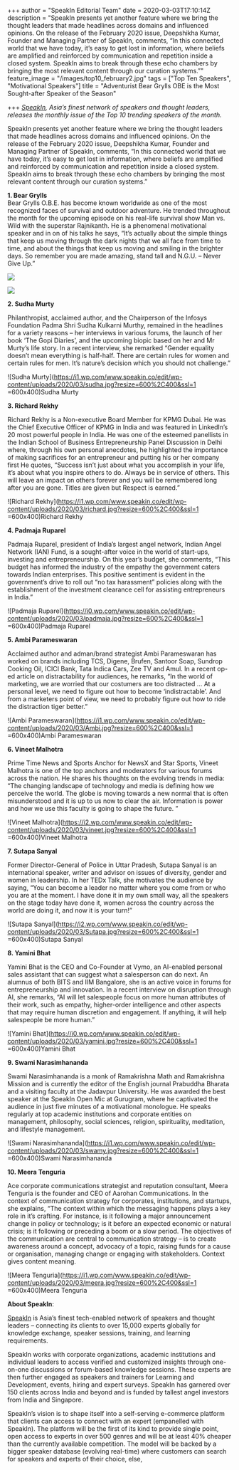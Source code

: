 +++
author = "SpeakIn Editorial Team"
date = 2020-03-03T17:10:14Z
description = "SpeakIn presents yet another feature where we bring the thought leaders that made headlines across domains and influenced opinions. On the release of the February 2020 issue, Deepshikha Kumar, Founder and Managing Partner of SpeakIn, comments, “In this connected world that we have today, it’s easy to get lost in information, where beliefs are amplified and reinforced by communication and repetition inside a closed system. SpeakIn aims to break through these echo chambers by bringing the most relevant content through our curation systems.”"
feature_image = "/images/top10_february2.jpg"
tags = ["Top Ten Speakers", "Motivational Speakers"]
title = "Adventurist Bear Grylls OBE is the Most Sought-after Speaker of the Season"

+++
[_SpeakIn_](https://www.speakin.co/)_, Asia’s finest network of speakers and thought leaders, releases the monthly issue of the Top 10 trending speakers of the month._

SpeakIn presents yet another feature where we bring the thought leaders that made headlines across domains and influenced opinions. On the release of the February 2020 issue, Deepshikha Kumar, Founder and Managing Partner of SpeakIn, comments, “In this connected world that we have today, it’s easy to get lost in information, where beliefs are amplified and reinforced by communication and repetition inside a closed system. SpeakIn aims to break through these echo chambers by bringing the most relevant content through our curation systems.”

**1. Bear Grylls**  
Bear Grylls O.B.E. has become known worldwide as one of the most recognized faces of survival and outdoor adventure. He trended throughout the month for the upcoming episode on his real-life survival show Man vs. Wild with the superstar Rajnikanth. He is a phenomenal motivational speaker and in on of his talks he says, “It’s actually about the simple things that keep us moving through the dark nights that we all face from time to time, and about the things that keep us moving and smiling in the brighter days. So remember you are made amazing, stand tall and N.G.U. – Never Give Up.”

![](https://i1.wp.com/www.speakin.co/edit/wp-content/uploads/2020/03/bear_gryll.jpg)

![](/images/bear_gryll.jpg)

**2. Sudha Murty**

Philanthropist, acclaimed author, and the Chairperson of the Infosys Foundation Padma Shri Sudha Kulkarni Murthy, remained in the headlines for a variety reasons – her interviews in various forums, the launch of her book ‘The Gopi Diaries’, and the upcoming biopic based on her and Mr Murty’s life story. In a recent interview, she remarked “Gender equality doesn’t mean everything is half-half. There are certain rules for women and certain rules for men. It’s nature’s decision which you should not challenge.”

!\[Sudha Murty\](https://i1.wp.com/www.speakin.co/edit/wp-content/uploads/2020/03/sudha.jpg?resize=600%2C400&ssl=1 =600x400)Sudha Murty

**3. Richard Rekhy**

Richard Rekhy is a Non-executive Board Member for KPMG Dubai. He was the Chief Executive Officer of KPMG in India and was featured in LinkedIn’s 20 most powerful people in India. He was one of the esteemed panellists in the Indian School of Business Entrepreneurship Panel Discussion in Delhi where, through his own personal anecdotes, he highlighted the importance of making sacrifices for an entrepreneur and putting his or her company first He quotes, “Success isn’t just about what you accomplish in your life, it’s about what you inspire others to do. Always be in service of others. This will leave an impact on others forever and you will be remembered long after you are gone. Titles are given but Respect is earned.”

!\[Richard Rekhy\](https://i1.wp.com/www.speakin.co/edit/wp-content/uploads/2020/03/richard.jpg?resize=600%2C400&ssl=1 =600x400)Richard Rekhy

**4. Padmaja Ruparel**

Padmaja Ruparel, president of India’s largest angel network, Indian Angel Network (IAN) Fund, is a sought-after voice in the world of start-ups, investing and entrepreneurship. On this year’s budget, she comments, “This budget has informed the industry of the empathy the government caters towards Indian enterprises. This positive sentiment is evident in the government’s drive to roll out “no tax harassment” policies along with the establishment of the investment clearance cell for assisting entrepreneurs in India.”

!\[Padmaja Ruparel\](https://i0.wp.com/www.speakin.co/edit/wp-content/uploads/2020/03/padmaja.jpg?resize=600%2C400&ssl=1 =600x400)Padmaja Ruparel

**5. Ambi Parameswaran**

Acclaimed author and adman/brand strategist Ambi Parameswaran has worked on brands including TCS, Digene, Brufen, Santoor Soap, Sundrop Cooking Oil, ICICI Bank, Tata Indica Cars, Zee TV and Amul. In a recent op-ed article on distractability for audiences, he remarks, “In the world of marketing, we are worried that our costumers are too distracted … At a personal level, we need to figure out how to become ‘indistractable’. And from a marketers point of view, we need to probably figure out how to ride the distraction tiger better.”

!\[Ambi Parameswaran\](https://i1.wp.com/www.speakin.co/edit/wp-content/uploads/2020/03/Ambi.jpg?resize=600%2C400&ssl=1 =600x400)Ambi Parameswaran

**6. Vineet Malhotra**

Prime Time News and Sports Anchor for NewsX and Star Sports, Vineet Malhotra is one of the top anchors and moderators for various forums across the nation. He shares his thoughts on the evolving trends in media: “The changing landscape of technology and media is defining how we perceive the world. The globe is moving towards a new normal that is often misunderstood and it is up to us now to clear the air. Information is power and how we use this faculty is going to shape the future. ”

!\[Vineet Malhotra\](https://i2.wp.com/www.speakin.co/edit/wp-content/uploads/2020/03/vineet.jpg?resize=600%2C400&ssl=1 =600x400)Vineet Malhotra

**7. Sutapa Sanyal**

Former Director-General of Police in Uttar Pradesh, Sutapa Sanyal is an international speaker, writer and advisor on issues of diversity, gender and women in leadership. In her TEDx Talk, she motivates the audience by saying, “You can become a leader no matter where you come from or who you are at the moment. I have done it in my own small way, all the speakers on the stage today have done it, women across the country across the world are doing it, and now it is your turn!”

!\[Sutapa Sanyal\](https://i2.wp.com/www.speakin.co/edit/wp-content/uploads/2020/03/Sutapa.jpg?resize=600%2C400&ssl=1 =600x400)Sutapa Sanyal

**8. Yamini Bhat**

Yamini Bhat is the CEO and Co-Founder at Vymo, an AI-enabled personal sales assistant that can suggest what a salesperson can do next. An alumnus of both BITS and IIM Bangalore, she is an active voice in forums for entrepreneurship and innovation. In a recent interview on disruption through AI, she remarks, “AI will let salespeople focus on more human attributes of their work, such as empathy, higher-order intelligence and other aspects that may require human discretion and engagement. If anything, it will help salespeople be more human.”

!\[Yamini Bhat\](https://i0.wp.com/www.speakin.co/edit/wp-content/uploads/2020/03/yamini.jpg?resize=600%2C400&ssl=1 =600x400)Yamini Bhat

**9. Swami Narasimhananda**

Swami Narasimhananda is a monk of Ramakrishna Math and Ramakrishna Mission and is currently the editor of the English journal Prabuddha Bharata and a visiting faculty at the Jadavpur University. He was awarded the best speaker at the SpeakIn Open Mic at Gurugram, where he captivated the audience in just five minutes of a motivational monologue. He speaks regularly at top academic institutions and corporate entities on management, philosophy, social sciences, religion, spirituality, meditation, and lifestyle management.

!\[Swami Narasimhananda\](https://i1.wp.com/www.speakin.co/edit/wp-content/uploads/2020/03/swamy.jpg?resize=600%2C400&ssl=1 =600x400)Swami Narasimhananda

**10. Meera Tenguria**

Ace corporate communications strategist and reputation consultant, Meera Tenguria is the founder and CEO of Aarohan Communications. In the context of communication strategy for corporates, institutions, and startups, she explains, “The context within which the messaging happens plays a key role in it’s crafting. For instance, is it following a major announcement change in policy or technology; is it before an expected economic or natural crisis; is it following or preceding a boom or a slow period. The objectives of the communication are central to communication strategy – is to create awareness around a concept, advocacy of a topic, raising funds for a cause or organisation, managing change or engaging with stakeholders. Context gives content meaning.

!\[Meera Tenguria\](https://i1.wp.com/www.speakin.co/edit/wp-content/uploads/2020/03/meera.jpg?resize=600%2C400&ssl=1 =600x400)Meera Tenguria

**About SpeakIn**:

[SpeakIn](https://www.speakin.co/) is Asia’s finest tech-enabled network of speakers and thought leaders – connecting its clients to over 15,000 experts globally for knowledge exchange, speaker sessions, training, and learning requirements.

SpeakIn works with corporate organizations, academic institutions and individual leaders to access verified and customized insights through one-on-one discussions or forum-based knowledge sessions. These experts are then further engaged as speakers and trainers for Learning and Development, events, hiring and expert surveys. SpeakIn has garnered over 150 clients across India and beyond and is funded by tallest angel investors from India and Singapore.

SpeakIn’s vision is to shape itself into a self-serving e-commerce platform that clients can access to connect with an expert (empanelled with SpeakIn). The platform will be the first of its kind to provide single point, open access to experts in over 500 genres and will be at least 40% cheaper than the currently available competition. The model will be backed by a bigger speaker database (evolving real-time) where customers can search for speakers and experts of their choice, else,